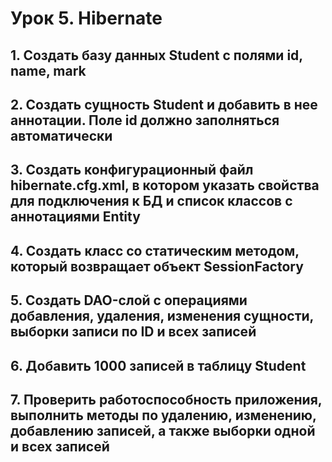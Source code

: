 # Урок 5. Hibernate

## 1. Создать базу данных Student с полями id, name, mark

## 2. Создать сущность Student и добавить в нее аннотации. Поле id должно заполняться автоматически

## 3. Создать конфигурационный файл hibernate.cfg.xml, в котором указать свойства для подключения к БД и список классов с аннотациями Entity

## 4. Создать класс со статическим методом, который возвращает объект SessionFactory

## 5. Создать DAO-слой с операциями добавления, удаления, изменения сущности, выборки записи по ID и всех записей

## 6. Добавить 1000 записей в таблицу Student

## 7. Проверить работоспособность приложения, выполнить методы по удалению, изменению, добавлению записей, а также выборки одной и всех записей
